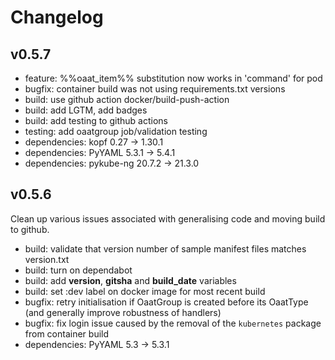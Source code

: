 # Changelog

## v0.5.7

* feature: %%oaat_item%% substitution now works in 'command' for pod
* bugfix: container build was not using requirements.txt versions
* build: use github action docker/build-push-action
* build: add LGTM, add badges
* build: add testing to github actions
* testing: add oaatgroup job/validation testing
* dependencies: kopf 0.27 -> 1.30.1
* dependencies: PyYAML 5.3.1 -> 5.4.1
* dependencies: pykube-ng 20.7.2 -> 21.3.0

## v0.5.6

Clean up various issues associated with generalising code and moving build to github.

* build: validate that version number of sample manifest files matches version.txt
* build: turn on dependabot
* build: add __version__, __gitsha__ and __build_date__ variables
* build: set :dev label on docker image for most recent build
* bugfix: retry initialisation if OaatGroup is created before its OaatType (and generally improve robustness of handlers)
* bugfix: fix login issue caused by the removal of the `kubernetes` package from container build
* dependencies: PyYAML 5.3 -> 5.3.1
